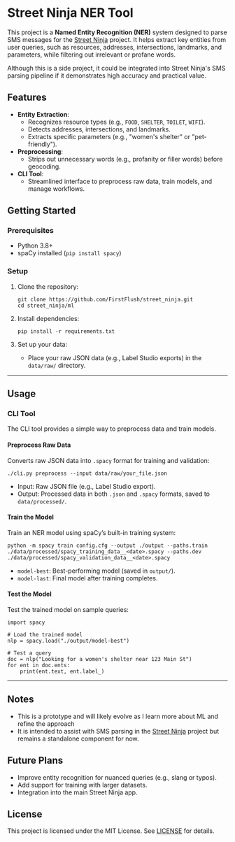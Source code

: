 # Street Ninja NER Tool

This project is a **Named Entity Recognition (NER)** system designed to parse SMS messages for the [Street Ninja](https://github.com/FirstFlush/street_ninja/) project. It helps extract key entities from user queries, such as resources, addresses, intersections, landmarks, and parameters, while filtering out irrelevant or profane words.

Although this is a side project, it could be integrated into Street Ninja's SMS parsing pipeline if it demonstrates high accuracy and practical value.


## Features

- **Entity Extraction**:
  - Recognizes resource types (e.g., `FOOD`, `SHELTER`, `TOILET`, `WIFI`).
  - Detects addresses, intersections, and landmarks.
  - Extracts specific parameters (e.g., "women's shelter" or "pet-friendly").
- **Preprocessing**:
  - Strips out unnecessary words (e.g., profanity or filler words) before geocoding.
- **CLI Tool**:
  - Streamlined interface to preprocess raw data, train models, and manage workflows.


## Getting Started


### Prerequisites

- Python 3.8+
- spaCy installed (`pip install spacy`)

### Setup

1. Clone the repository:
   ```
   git clone https://github.com/FirstFlush/street_ninja.git
   cd street_ninja/ml
   ```

2. Install dependencies:
   ```
   pip install -r requirements.txt
   ```

3. Set up your data:
   - Place your raw JSON data (e.g., Label Studio exports) in the `data/raw/` directory.

---

## Usage

### CLI Tool

The CLI tool provides a simple way to preprocess data and train models.

#### **Preprocess Raw Data**

Converts raw JSON data into `.spacy` format for training and validation:
```
./cli.py preprocess --input data/raw/your_file.json
```
- Input: Raw JSON file (e.g., Label Studio export).
- Output: Processed data in both `.json` and `.spacy` formats, saved to `data/processed/`.

#### **Train the Model**

Train an NER model using spaCy’s built-in training system:
```
python -m spacy train config.cfg --output ./output --paths.train ./data/processed/spacy_training_data__<date>.spacy --paths.dev ./data/processed/spacy_validation_data__<date>.spacy
```
- `model-best`: Best-performing model (saved in `output/`).
- `model-last`: Final model after training completes.

#### **Test the Model**

Test the trained model on sample queries:
```
import spacy

# Load the trained model
nlp = spacy.load("./output/model-best")

# Test a query
doc = nlp("Looking for a women's shelter near 123 Main St")
for ent in doc.ents:
    print(ent.text, ent.label_)
```

---

## Notes

- This is a prototype and will likely evolve as I learn more about ML and refine the approach
- It is intended to assist with SMS parsing in the [Street Ninja](https://github.com/FirstFlush/street_ninja/) project but remains a standalone component for now.


## Future Plans

- Improve entity recognition for nuanced queries (e.g., slang or typos).
- Add support for training with larger datasets.
- Integration into the main Street Ninja app.


## License

This project is licensed under the MIT License. See [LICENSE](../LICENSE) for details.
